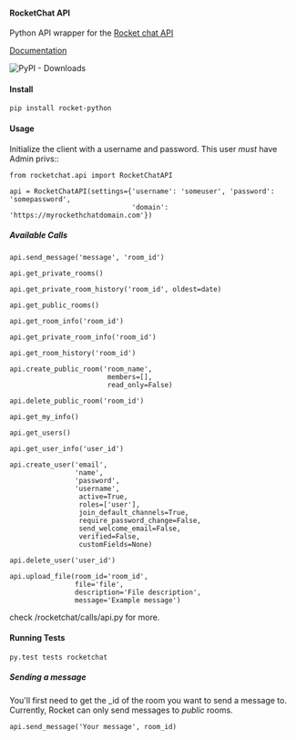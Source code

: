 #### RocketChat API

Python API wrapper for the [Rocket chat API](https://rocket.chat/docs/developer-guides/rest-api)

[Documentation](http://docs.rocket-python.com)

![PyPI - Downloads](https://img.shields.io/pypi/dm/rocket-python)

#### Install

    pip install rocket-python

#### Usage

Initialize the client with a username and password.  This user *must* have Admin privs::

    from rocketchat.api import RocketChatAPI

    api = RocketChatAPI(settings={'username': 'someuser', 'password': 'somepassword',
                                  'domain': 'https://myrockethchatdomain.com'})

##### Available Calls
    api.send_message('message', 'room_id')
    
    api.get_private_rooms()
    
    api.get_private_room_history('room_id', oldest=date)
    
    api.get_public_rooms()
    
    api.get_room_info('room_id')
    
    api.get_private_room_info('room_id')
    
    api.get_room_history('room_id')
    
    api.create_public_room('room_name', 
                            members=[], 
                            read_only=False)
    
    api.delete_public_room('room_id')
    
    api.get_my_info()
    
    api.get_users()
    
    api.get_user_info('user_id')
    
    api.create_user('email', 
                    'name', 
                    'password', 
                    'username', 
                     active=True, 
                     roles=['user'], 
                     join_default_channels=True, 
                     require_password_change=False, 
                     send_welcome_email=False, 
                     verified=False, 
                     customFields=None)
                    
    api.delete_user('user_id')
    
    api.upload_file(room_id='room_id',
                    file='file',
                    description='File description',
                    message='Example message')

check /rocketchat/calls/api.py for more.

#### Running Tests

    py.test tests rocketchat

##### Sending a message

You'll first need to get the _id of the room you want to send a message to.  Currently, Rocket
can only send messages to *public* rooms.

    api.send_message('Your message', room_id)

